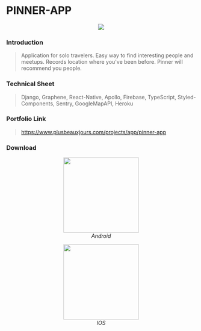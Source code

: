# PINNER-APP

<p align="center" >
  <img src="https://www.plusbeauxjours.com/static/media/Pinner_app_video.c47d995b.gif" >
  <br>
</p>

### Introduction

> Application for solo travelers. Easy way to find interesting people and meetups. Records location where you've been before. Pinner will recommend you people.

### Technical Sheet

> Django, Graphene, React-Native, Apollo, Firebase, TypeScript, Styled-Components, Sentry, GoogleMapAPI, Heroku

### Portfolio Link

> https://www.plusbeauxjours.com/projects/app/pinner-app

### Download

<span>
<p align="center" >
  <img src="https://www.plusbeauxjours.com/static/media/PinnerApp_Android.cc9852f3.jpg" width="200"height="200" >
  <br>
  <em>Android</em>
  </p>
  <p align="center" >
  <img src="https://www.plusbeauxjours.com/static/media/PinnerApp_IOS.ef41b4ce.jpg" width="200"height="200" >
  <br>
  <em>IOS</em>
</p>
  </span>
